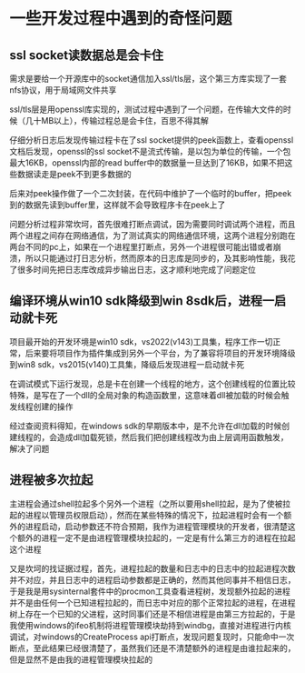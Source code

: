 # 一些开发过程中遇到的奇怪问题


## ssl socket读数据总是会卡住

需求是要给一个开源库中的socket通信加入ssl/tls层，这个第三方库实现了一套nfs协议，用于局域网文件共享

ssl/tls层是用openssl库实现的，测试过程中遇到了一个问题，在传输大文件的时候（几十MB以上），传输过程总是会卡住，百思不得其解

仔细分析日志后发现传输过程卡在了ssl socket提供的peek函数上，查看openssl文档后发现，openssl的ssl socket不是流式传输，是以包为单位的传输，一个包最大16KB，openssl内部的read buffer中的数据量一旦达到了16KB，如果不把这些数据读走是peek不到更多数据的

后来对peek操作做了一个二次封装，在代码中维护了一个临时的buffer，把peek到的数据先读到buffer里，这样就不会导致程序卡在peek上了

问题分析过程非常坎坷，首先很难打断点调试，因为需要同时调试两个进程，而且两个进程之间存在网络通信，为了测试真实的网络通信环境，这两个进程分别跑在两台不同的pc上，如果在一个进程里打断点，另外一个进程很可能出错或者崩溃，所以只能通过打日志分析，然而原本的日志库是同步的，及其影响性能，我花了很多时间先把日志库改成异步输出日志，这才顺利地完成了问题定位

## 编译环境从win10 sdk降级到win 8sdk后，进程一启动就卡死

项目最开始的开发环境是win10 sdk，vs2022(v143)工具集，程序工作一切正常，后来要将项目作为插件集成到另外一个平台，为了兼容将项目的开发环境降级到win8 sdk，vs2015(v140)工具集，降级后发现进程一启动就卡死

在调试模式下运行发现，总是卡在创建一个线程的地方，这个创建线程的位置比较特殊，是写在了一个dll的全局对象的构造函数里，这意味着dll被加载的时候会触发线程创建的操作

经过查阅资料得知，在windows sdk的早期版本中，是不允许在dll加载的时候创建线程的，会造成dll加载死锁，然后我们把创建线程改为由上层调用函数触发，解决了问题

## 进程被多次拉起

主进程会通过shell拉起多个另外一个进程（之所以要用shell拉起，是为了使被拉起的进程以管理员权限启动），然而在某些特殊的情况下，拉起进程时会有一个额外的进程启动，启动参数还不符合预期，我作为进程管理模块的开发者，很清楚这个额外的进程一定不是由进程管理模块拉起的，一定是有什么第三方的进程在拉起这个进程

又是坎坷的找证据过程，首先，进程拉起的数量和日志中的日志中的拉起进程次数并不对应，并且日志中的进程启动参数都是正确的，然而其他同事并不相信日志，于是我是用sysinternal套件中的procmon工具查看进程树，发现额外拉起的进程并不是由任何一个已知进程拉起的，而日志中对应的那个正常拉起的进程，在进程树上存在一个已知的父进程，这时同事们还是不相信进程是由第三方拉起的，于是我使用windows的ifeo机制将进程管理模块劫持到windbg，直接对进程进行内核调试，对windows的CreateProcess api打断点，发现问题复现时，只能命中一次断点，至此结果已经很清楚了，虽然我们还是不清楚额外的进程是由谁拉起来的，但是显然不是由我的进程管理模块拉起的
